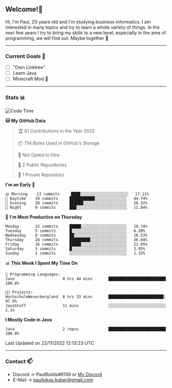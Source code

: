 ## Welcome!👋

Hi, I'm Paul, 20 years old and I'm studying business informatics. I am interested in many topics and try to learn a whole variety of things. In the next few years I try to bring my skills to a new level, especially in the area of programming, we will find out.
Maybe together 🤙

---
### Current Goals 🥅

- [ ] "Own Linktree"
- [ ] Learn Java
- [ ] Minecraft Mod 👀

---
### Stats 📊

<!--START_SECTION:waka-->
![Code Time](http://img.shields.io/badge/Code%20Time-53%20hrs%2026%20mins-blue)

**🐱 My GitHub Data** 

> 🏆 81 Contributions in the Year 2022
 > 
> 📦 714 Bytes Used in GitHub's Storage 
 > 
> 🚫 Not Opted to Hire
 > 
> 📜 2 Public Repositories 
 > 
> 🔑 1 Private Repository 
 > 
**I'm an Early 🐤** 

```text
🌞 Morning    13 commits     ████░░░░░░░░░░░░░░░░░░░░░   17.11% 
🌆 Daytime    34 commits     ███████████░░░░░░░░░░░░░░   44.74% 
🌃 Evening    20 commits     ██████░░░░░░░░░░░░░░░░░░░   26.32% 
🌙 Night      9 commits      ███░░░░░░░░░░░░░░░░░░░░░░   11.84%

```
📅 **I'm Most Productive on Thursday** 

```text
Monday       15 commits     █████░░░░░░░░░░░░░░░░░░░░   19.74% 
Tuesday      5 commits      █░░░░░░░░░░░░░░░░░░░░░░░░   6.58% 
Wednesday    8 commits      ██░░░░░░░░░░░░░░░░░░░░░░░   10.53% 
Thursday     28 commits     █████████░░░░░░░░░░░░░░░░   36.84% 
Friday       16 commits     █████░░░░░░░░░░░░░░░░░░░░   21.05% 
Saturday     3 commits      █░░░░░░░░░░░░░░░░░░░░░░░░   3.95% 
Sunday       1 commits      ░░░░░░░░░░░░░░░░░░░░░░░░░   1.32%

```


📊 **This Week I Spent My Time On** 

```text
💬 Programming Languages: 
Java                     8 hrs 44 mins       █████████████████████████   100.0%

🐱‍💻 Projects: 
HochschuleWeserbergland  8 hrs 33 mins       ████████████████████████░   97.9% 
JavaStuff                11 mins             ░░░░░░░░░░░░░░░░░░░░░░░░░   2.1%

```

**I Mostly Code in Java** 

```text
Java                     2 repos             █████████████████████████   100.0%

```



 Last Updated on 22/11/2022 12:13:23 UTC
<!--END_SECTION:waka-->

---
### Contact 📫

* Discord -> PaulBuilds#6159 or [My Discord](https://discord.gg/7kq6UnB)
* E-Mail -> paullukas.huber@gmail.com
